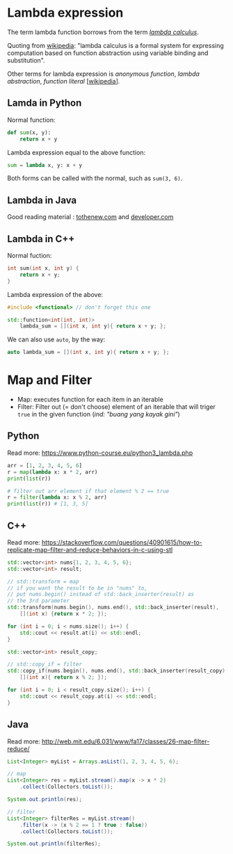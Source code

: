 # Lambda expression

The term lambda function borrows from the term _[lambda calculus](https://en.wikipedia.org/wiki/Lambda_calculus)_.

Quoting from [wikipedia](https://en.wikipedia.org/wiki/Lambda_calculus): "lambda calculus is a formal system for expressing computation based on function abstraction using variable binding and substitution".

Other terms for lambda expression is _anonymous function_, _lambda abstraction_, _function literal_ [[wikipedia](https://en.wikipedia.org/wiki/Anonymous_function)].

## Lamda in Python

Normal function:

```python
def sum(x, y):
    return x + y
```

Lambda expression equal to the above function:

```python
sum = lambda x, y: x + y
```

Both forms can be called with the normal, such as `sum(3, 6)`.

## Lambda in Java

Good reading material : [tothenew.com](http://www.tothenew.com/blog/functional-programming-in-java8-using-lambda-expressions/) and [developer.com](https://www.developer.com/java/data/what-is-functional-programming-in-java.html)



## Lambda in C++

Normal fuction:

```cpp
int sum(int x, int y) {
    return x + y;
}
```

Lambda expression of the above:

```cpp
#include <functional> // don't forget this one

std::function<int(int, int)> 
    lambda_sum = [](int x, int y){ return x + y; };
```

We can also use `auto`, by the way:

```cpp
auto lambda_sum = [](int x, int y){ return x + y; };
```

# Map and Filter

- Map: executes function for each item in an iterable
- Filter: Filter out (= don't choose) element of an iterable that will triger `true` in the given function (_ind: "buang yang kayak gini"_)

## Python

Read more: https://www.python-course.eu/python3_lambda.php

```python
arr = [1, 2, 3, 4, 5, 6]
r = map(lambda x: x * 2, arr)
print(list(r))

# filter out arr element if that element % 2 == true
r = filter(lambda x: x % 2, arr)
print(list(r)) # [1, 3, 5]
```

## C++

Read more: https://stackoverflow.com/questions/40901615/how-to-replicate-map-filter-and-reduce-behaviors-in-c-using-stl

```cpp
std::vector<int> nums{1, 2, 3, 4, 5, 6};
std::vector<int> result;

// std::transform = map
// if you want the result to be in "nums" to,
// put nums.begin() instead of std::back_inserter(result) as 
// the 3rd parameter
std::transform(nums.begin(), nums.end(), std::back_inserter(result),
    [](int x) {return x * 2; });

for (int i = 0; i < nums.size(); i++) {
    std::cout << result.at(i) << std::endl;
}

std::vector<int> result_copy;

// std::copy_if = filter
std::copy_if(nums.begin(), nums.end(), std::back_inserter(result_copy),
    [](int x){ return x % 2; });

for (int i = 0; i < result_copy.size(); i++) {
    std::cout << result_copy.at(i) << std::endl;
}
```

## Java

Read more: http://web.mit.edu/6.031/www/fa17/classes/26-map-filter-reduce/ 

```java
List<Integer> myList = Arrays.asList(1, 2, 3, 4, 5, 6);

// map
List<Integer> res = myList.stream().map(x -> x * 2)
    .collect(Collectors.toList());

System.out.println(res);

// filter
List<Integer> filterRes = myList.stream()
    .filter(x -> (x % 2 == 1 ? true : false))
    .collect(Collectors.toList());

System.out.println(filterRes);
```



